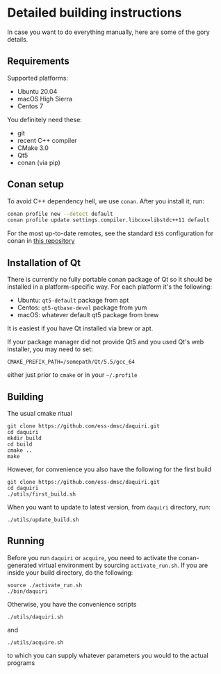 # Detailed building instructions

In case you want to do everything manually, here are some of the gory details.

## Requirements

Supported platforms:
- Ubuntu 20.04
- macOS High Sierra
- Centos 7

You definitely need these:
- git
- recent C++ compiler
- CMake 3.0
- Qt5
- conan (via pip)

## Conan setup
To avoid C++ dependency hell, we use `conan`. After you install it, run:

```bash
conan profile new --detect default
conan profile update settings.compiler.libcxx=libstdc++11 default
```

For the most up-to-date remotes, see the standard `ESS` configuration for conan in [this repository](https://github.com/ess-dmsc/conan-configuration)

## Installation of Qt

There is currently no fully portable conan package of Qt so it should be installed in
a platform-specific way. For each platform it's the following:

- Ubuntu: `qt5-default` package from apt
- Centos: `qt5-qtbase-devel` package from yum
- macOS: whatever default qt5 package from brew

It is easiest if you have Qt installed via brew or apt.

If your package manager did not provide Qt5 and you used Qt's web installer, you may need to set:
```
CMAKE_PREFIX_PATH=/somepath/Qt/5.5/gcc_64
```
either just prior to `cmake` or in your `~/.profile`


## Building

The usual cmake ritual

```
git clone https://github.com/ess-dmsc/daquiri.git
cd daquiri
mkdir build
cd build
cmake ..
make
```

However, for convenience you also have the following for the first build

```
git clone https://github.com/ess-dmsc/daquiri.git
cd daquiri
./utils/first_build.sh
```

When you want to update to latest version, from `daquiri` directory, run:
```
./utils/update_build.sh
```


## Running

Before you run `daquiri` or `acquire`, you need to activate the conan-generated virtual environment by sourcing `activate_run.sh`. If you are inside your build directory, do the following:

```
source ./activate_run.sh
./bin/daquiri
```
Otherwise, you have the convenience scripts
```
./utils/daquiri.sh
```
and
```
./utils/acquire.sh
```
to which you can supply whatever parameters you would to the actual programs


